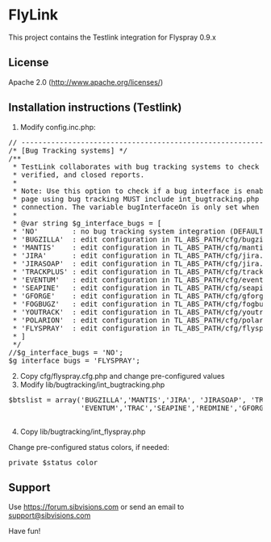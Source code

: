 FlyLink
=======

This project contains the Testlink integration for Flyspray 0.9.x

License
-------

Apache 2.0 (http://www.apache.org/licenses/)


Installation instructions (Testlink)
------------------------------------

1. Modify config.inc.php:

<pre>
// ----------------------------------------------------------------------------
/* [Bug Tracking systems] */
/**
 * TestLink collaborates with bug tracking systems to check if displayed bugs resolved,
 * verified, and closed reports.
 *
 * Note: Use this option to check if a bug interface is enabled, if so every
 * page using bug tracking MUST include int_bugtracking.php to make the
 * connection. The variable bugInterfaceOn is only set when a connection is made
 *
 * @var string $g_interface_bugs = [
 * 'NO'        : no bug tracking system integration (DEFAULT)
 * 'BUGZILLA'  : edit configuration in TL_ABS_PATH/cfg/bugzilla.cfg.php
 * 'MANTIS'    : edit configuration in TL_ABS_PATH/cfg/mantis.cfg.php
 * 'JIRA'      : edit configuration in TL_ABS_PATH/cfg/jira.cfg.php
 * 'JIRASOAP'  : edit configuration in TL_ABS_PATH/cfg/jira.cfg.php
 * 'TRACKPLUS' : edit configuration in TL_ABS_PATH/cfg/trackplus.cfg.php
 * 'EVENTUM'   : edit configuration in TL_ABS_PATH/cfg/eventum.cfg.php
 * 'SEAPINE'   : edit configuration in TL_ABS_PATH/cfg/seapine.cfg.php
 * 'GFORGE'    : edit configuration in TL_ABS_PATH/cfg/gforge.cfg.php
 * 'FOGBUGZ'   : edit configuration in TL_ABS_PATH/cfg/fogbugz.cfg.php
 * 'YOUTRACK'  : edit configuration in TL_ABS_PATH/cfg/youtrack.cfg.php
 * 'POLARION'  : edit configuration in TL_ABS_PATH/cfg/polarion.cfg.php
 * 'FLYSPRAY'  : edit configuration in TL_ABS_PATH/cfg/flyspray.cfg.php
 * ]
 */
//$g_interface_bugs = 'NO';
$g_interface_bugs = 'FLYSPRAY';
</pre>

2. Copy cfg/flyspray.cfg.php and change pre-configured values
3. Modify lib/bugtracking/int_bugtracking.php

<pre>
$btslist = array('BUGZILLA','MANTIS','JIRA', 'JIRASOAP', 'TRACKPLUS','POLARION',
		    	 'EVENTUM','TRAC','SEAPINE','REDMINE','GFORGE','FOGBUGZ','YOUTRACK', 'FLYSPRAY');

</pre>

4. Copy lib/bugtracking/int_flyspray.php

Change pre-configured status colors, if needed:

<pre>private $status_color</pre>


Support
-------

Use https://forum.sibvisions.com or send an email to support@sibvisions.com



Have fun!